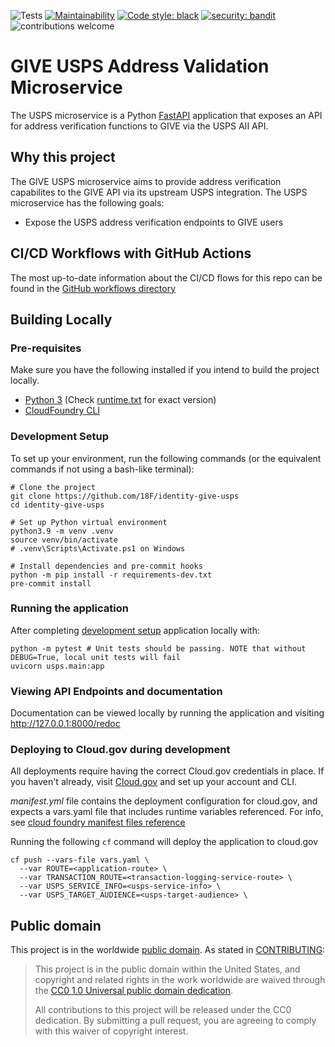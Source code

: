 ![Tests](https://github.com/18F/identity-give-usps/workflows/Unit-Tests/badge.svg)
[![Maintainability](https://api.codeclimate.com/v1/badges/7a72205acec6d179707c/maintainability)](https://codeclimate.com/github/18F/identity-give-usps/maintainability)
[![Code style: black](https://img.shields.io/badge/code%20style-black-000000.svg)](https://github.com/psf/black)
[![security: bandit](https://img.shields.io/badge/security-bandit-yellow.svg)](https://github.com/PyCQA/bandit)
![contributions welcome](https://img.shields.io/badge/contributions-welcome-brightgreen.svg?style=flat)

# GIVE USPS Address Validation Microservice
The USPS microservice is a Python [FastAPI](https://fastapi.tiangolo.com/)
application that exposes an API for address verification functions to GIVE
via the USPS AII API.

## Why this project
The GIVE USPS microservice aims to provide address verification capabilites to
the GIVE API via its upstream USPS integration. The USPS microservice has
the following goals:
* Expose the USPS address verification endpoints to GIVE users

## CI/CD Workflows with GitHub Actions
The most up-to-date information about the CI/CD flows for this repo can be found in the
[GitHub workflows directory](https://github.com/18F/identity-give-usps/tree/main/.github/workflows)

## Building Locally

### Pre-requisites
Make sure you have the following installed if you intend to build the project locally.
- [Python 3](https://www.python.org/) (Check [runtime.txt](runtime.txt) for exact version)
- [CloudFoundry CLI](https://docs.cloudfoundry.org/cf-cli/)

### Development Setup
To set up your environment, run the following commands (or the equivalent
commands if not using a bash-like terminal):
```shell
# Clone the project
git clone https://github.com/18F/identity-give-usps
cd identity-give-usps

# Set up Python virtual environment
python3.9 -m venv .venv
source venv/bin/activate
# .venv\Scripts\Activate.ps1 on Windows

# Install dependencies and pre-commit hooks
python -m pip install -r requirements-dev.txt
pre-commit install
```

### Running the application
After completing [development setup](#development-setup) application locally with:
```shell
python -m pytest # Unit tests should be passing. NOTE that without DEBUG=True, local unit tests will fail
uvicorn usps.main:app
```

### Viewing API Endpoints and documentation
Documentation can be viewed locally by running the application and visiting
http://127.0.0.1:8000/redoc

### Deploying to Cloud.gov during development
All deployments require having the correct Cloud.gov credentials in place. If
you haven't already, visit [Cloud.gov](https://cloud.gov) and set up your
account and CLI.

*manifest.yml* file contains the deployment configuration for cloud.gov, and expects
a vars.yaml file that includes runtime variables referenced. For info, see
[cloud foundry manifest files reference](https://docs.cloudfoundry.org/devguide/deploy-apps/manifest-attributes.html)

Running the following `cf` command will deploy the application to cloud.gov
```shell
cf push --vars-file vars.yaml \
  --var ROUTE=<application-route> \
  --var TRANSACTION_ROUTE=<transaction-logging-service-route> \
  --var USPS_SERVICE_INFO=<usps-service-info> \
  --var USPS_TARGET_AUDIENCE=<usps-target-audience> \
```

## Public domain

This project is in the worldwide [public domain](LICENSE.md). As stated in
[CONTRIBUTING](CONTRIBUTING.md):

> This project is in the public domain within the United States, and copyright
and related rights in the work worldwide are waived through the
[CC0 1.0 Universal public domain dedication](https://creativecommons.org/publicdomain/zero/1.0/).
>
> All contributions to this project will be released under the CC0 dedication.
By submitting a pull request, you are agreeing to comply with this waiver of
copyright interest.
